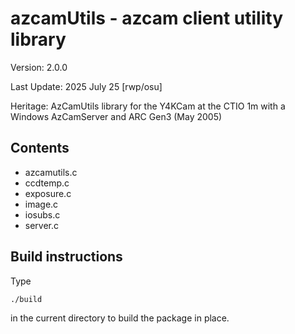 # azcamUtils - azcam client utility library

Version: 2.0.0

Last Update: 2025 July 25 [rwp/osu]

Heritage: AzCamUtils library for the Y4KCam at the CTIO 1m with a Windows AzCamServer and ARC Gen3 (May 2005)

## Contents

 * azcamutils.c
 * ccdtemp.c
 * exposure.c
 * image.c
 * iosubs.c
 * server.c

## Build instructions

Type
```shell
./build
```
in the current directory to build the package in place.
